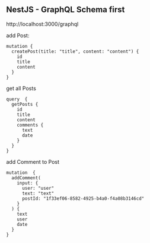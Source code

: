 ## NestJS - GraphQL Schema first

http://localhost:3000/graphql

add Post:

```
mutation {
  createPost(title: "title", content: "content") {
    id
    title
    content
  }
}
```

get all Posts

```
query  {
  getPosts {
    id
    title
    content
    comments {
      text
      date
    }
  }
}

```

add Comment to Post

```
mutation  {
  addComment(
    input: {
      user: "user"
      text: "text"
      postId: "1f33ef06-8582-4925-b4a0-f4a08b3146cd"
    }
  ) {
    text
    user
    date
  }
}
```